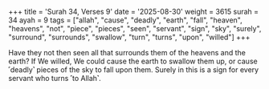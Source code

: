 +++
title = 'Surah 34, Verses 9'
date = '2025-08-30'
weight = 3615
surah = 34
ayah = 9
tags = ["allah", "cause", "deadly", "earth", "fall", "heaven", "heavens", "not", "piece", "pieces", "seen", "servant", "sign", "sky", "surely", "surround", "surrounds", "swallow", "turn", "turns", "upon", "willed"]
+++

Have they not then seen all that surrounds them of the heavens and the earth? If We willed, We could cause the earth to swallow them up, or cause ˹deadly˺ pieces of the sky to fall upon them. Surely in this is a sign for every servant who turns ˹to Allah˺.